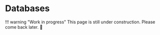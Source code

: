 # Databases

!!! warning "Work in progress"
    This page is still under construction. Please come back later. :construction_worker:
